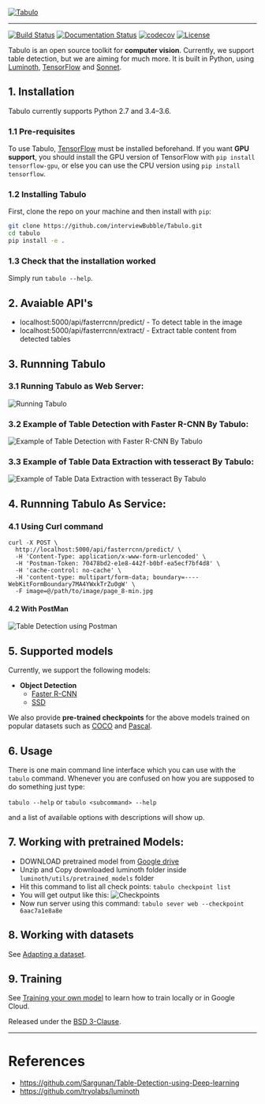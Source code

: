 [![Tabulo](https://github.com/interviewBubble/Tabulo/raw/master/docs/images/Tabulo_logo.png)](https://github.com/interviewBubble/Tabulo)

---

[![Build Status](https://travis-ci.org/tryolabs/luminoth.svg?branch=master)](https://travis-ci.org/tryolabs/luminoth)
[![Documentation Status](https://readthedocs.org/projects/luminoth/badge/?version=latest)](http://luminoth.readthedocs.io/en/latest/?badge=latest)
[![codecov](https://codecov.io/gh/tryolabs/luminoth/branch/master/graph/badge.svg)](https://codecov.io/gh/tryolabs/luminoth)
[![License](https://img.shields.io/badge/License-BSD%203--Clause-blue.svg)](https://opensource.org/licenses/BSD-3-Clause)

Tabulo is an open source toolkit for **computer vision**. Currently, we support table detection, but we are aiming for much more. It is built in Python, using [Luminoth](https://github.com/tryolabs/luminoth), [TensorFlow](https://www.tensorflow.org/) and [Sonnet](https://github.com/deepmind/sonnet).

## 1. Installation

Tabulo currently supports Python 2.7 and 3.4–3.6.

### 1.1 Pre-requisites

To use Tabulo, [TensorFlow](https://www.tensorflow.org/install/) must be installed beforehand. If you want **GPU support**, you should install the GPU version of TensorFlow with `pip install tensorflow-gpu`, or else you can use the CPU version using `pip install tensorflow`.



### 1.2 Installing Tabulo

First, clone the repo on your machine and then install with `pip`:

```bash
git clone https://github.com/interviewBubble/Tabulo.git
cd tabulo
pip install -e .
```


### 1.3 Check that the installation worked

Simply run `tabulo --help`.

## 2. Avaiable API's
* localhost:5000/api/fasterrcnn/predict/   - To detect table in the image
* localhost:5000/api/fasterrcnn/extract/   - Extract table content from detected tables

## 3. Runnning Tabulo

### 3.1 Running Tabulo as Web Server:
![Running Tabulo](https://github.com/interviewBubble/Tabulo/blob/master/docs/images/tabulo_server.png)

### 3.2 Example of Table Detection with Faster R-CNN By Tabulo:
![Example of Table Detection with Faster R-CNN By Tabulo](https://github.com/interviewBubble/Tabulo/blob/master/docs/images/table_detect.png)

### 3.3 Example of Table Data Extraction with tesseract By Tabulo:
![Example of Table Data Extraction with tesseract By Tabulo](https://github.com/interviewBubble/Tabulo/blob/master/docs/images/table_data_extract.png)

## 4. Runnning Tabulo As Service:

### 4.1 Using Curl command
```Curl command to detect tabel
curl -X POST \
  http://localhost:5000/api/fasterrcnn/predict/ \
  -H 'Content-Type: application/x-www-form-urlencoded' \
  -H 'Postman-Token: 70478bd2-e1e8-442f-b0bf-ea5ecf7bf4d8' \
  -H 'cache-control: no-cache' \
  -H 'content-type: multipart/form-data; boundary=----WebKitFormBoundary7MA4YWxkTrZu0gW' \
  -F image=@/path/to/image/page_8-min.jpg
``` 
#### 4.2 With PostMan
![Table Detection using Postman](https://github.com/interviewBubble/Tabulo/raw/master/docs/images/table_detect_API.png)

## 5. Supported models

Currently, we support the following models:

* **Object Detection**
  * [Faster R-CNN](https://arxiv.org/abs/1506.01497)
  * [SSD](https://arxiv.org/abs/1512.02325)

We also provide **pre-trained checkpoints** for the above models trained on popular datasets such as [COCO](http://cocodataset.org/) and [Pascal](http://host.robots.ox.ac.uk/pascal/VOC/).

## 6. Usage

There is one main command line interface which you can use with the `tabulo` command. Whenever you are confused on how you are supposed to do something just type:

`tabulo --help` or `tabulo <subcommand> --help`

and a list of available options with descriptions will show up.

## 7. Working with pretrained Models:
* DOWNLOAD pretrained model from [Google drive](https://drive.google.com/drive/folders/1aUh9RfGn2XGgG2EtpKFh7P6PmcC3Q48z?usp=sharing)
* Unzip and Copy downloaded luminoth folder inside ```luminoth/utils/pretrained_models``` folder
* Hit this command to list all check points: ```tabulo checkpoint list```
* You will get output like this:
![Checkpoints](https://github.com/interviewBubble/Tabulo/raw/master/docs/images/Checkpoints.png)
* Now run server using this command: ```tabulo sever web --checkpoint 6aac7a1e8a8e```

## 8. Working with datasets

See [Adapting a dataset](http://luminoth.readthedocs.io/en/latest/usage/dataset.html).

## 9. Training

See [Training your own model](https://github.com/interviewBubble/Table-Detection-using-Deep-Learning) to learn how to train locally or in Google Cloud.

Released under the [BSD 3-Clause](LICENSE).

--------------
# References
* https://github.com/Sargunan/Table-Detection-using-Deep-learning
* https://github.com/tryolabs/luminoth
